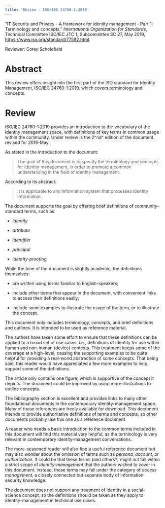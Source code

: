 ```yaml
---
title: 'Review - ISO/IEC 24760-1:2019'
---
```


"IT Security and Privacy - A framework for identity management - Part 1:
Terminology and concepts," *International Organization for Standards*,
Technical Committee ISO/IEC JTC 1, Subcommittee SC 27, May 2019,
<https://www.iso.org/standard/77582.html>.

Reviewer: Corey Scholefield

Abstract
========

This review offers insight into the first part of the ISO standard for
Identity Management, ISO/IEC 24760-1:2019, which covers terminology and
concepts.

Review
======

ISO/IEC 24760-1:2019 provides an introduction to the vocabulary of the
identity management space, with definitions of key terms in common usage
within the community. Under review is the 2^nd^ edition of the document,
revised for 2019-May.

As stated in the introduction to the document:

> The goal of this document is to specify the terminology and concepts
> for identity management, in order to promote a common understanding in
> the field of identity management.

According to its abstract:

> It is applicable to any information system that processes identity
> information.

The document supports the goal by offering brief definitions of
community-standard terms, such as:

-   *identity*

-   *attribute*

-   *identifier*

-   *principal*

-   *identity-proofing*

While the tone of the document is slightly academic, the definitions
themselves:

-   are written using terms familiar to English-speakers;

-   include other terms that appear in the document, with convenient
    links to access their definitions easily;

-   include some examples to illustrate the usage of the term, or to
    illustrate the concept.

This document only includes terminology, concepts, and brief definitions
and outlines. It is intended to be used as reference material.

The authors have taken some effort to ensure that these definitions can
be applied to a broad set of use cases, i.e., definitions of identity
for use within human and non-human (device) contexts. This treatment
keeps some of the coverage at a high-level, causing the supporting
examples to be quite helpful for providing a real-world abstraction of
some concepts. That being said, this reader would have appreciated a few
more examples to help support some of the definitions.

The article only contains one figure, which is supportive of the concept
it depicts. The document could be improved by using more illustrations
to outline concepts.

The bibliography section is excellent and provides links to many other
foundational documents in the contemporary identity-management space.
Many of those references are freely available for download. This
document intends to provide authoritative definitions of terms and
concepts, so other documents probably use this one as a reference
document.

A reader who needs a basic introduction to the common terms included in
this document will find this material very helpful, as the terminology
is very relevant in contemporary identity-management conversations.

The more-seasoned reader will also find a useful reference document but
may also wonder about the omission of terms such as *persona*,
*account*, or *authorization.* It could be that these terms (and
others?) might not fall within a strict scope of *identity-management*
that the authors wished to cover in this document. Instead, those terms
may fall under the category of *access management*, a closely connected
but separate body of information security knowledge.

The document does not support any treatment of identity in a
social-science concept, so the definitions should be taken as they apply
to identity-management in technical use cases.
